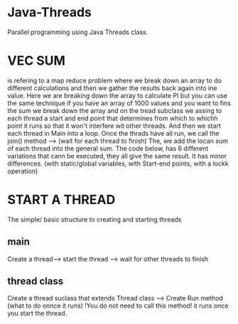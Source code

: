 # Java-Threads
Parallel programming using Java Threads class.

# VEC SUM 
is refering to a map reduce  problem where we break down an array to do different calculations and then we gather the results back again into ine value.
Here we are breaking down the array to calculate PI but you can use the same technique if you have an array of 1000 values and you want to fins the sum
we break down the array and on the tread subclass we assing to each thread a start and end point that determines from which to whichh point it runs so that 
it won't interfere wit other threads. And then we start each thread in Main into a loop. 
Once the thrads have all run, we call the join() method --> (wait for each thread to finish) 
The, we add the locan sum of each thread into the general sum.
The code below, has 6 different variations that cann be executed, they all give the same result. It has minor differences.
(with static/global variables, with Start-end points, with a lockk operation)

# START A THREAD 
The simple/ basic structure to creating and starting threads
## main
Create a thread--> start the thread --> wait for other threads to finish 
## thread class
Create a thread suclass that extends Thread class --> Create Run method (what to do onnce it runs) !You do not need to call this method! it runs once you start the thread.
